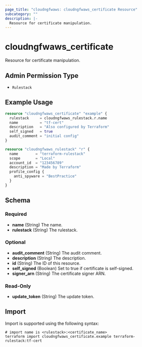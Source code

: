 ```yaml
---
page_title: "cloudngfwaws: cloudngfwaws_certificate Resource"
subcategory: ""
description: |-
  Resource for certificate manipulation.
---
```


# cloudngfwaws_certificate

Resource for certificate manipulation.


## Admin Permission Type

* `Rulestack`


## Example Usage

```terraform
resource "cloudngfwaws_certificate" "example" {
  rulestack     = cloudngfwaws_rulestack.r.name
  name          = "tf-cert"
  description   = "Also configured by Terraform"
  self_signed   = true
  audit_comment = "initial config"
}

resource "cloudngfwaws_rulestack" "r" {
  name        = "terraform-rulestack"
  scope       = "Local"
  account_id  = "123456789"
  description = "Made by Terraform"
  profile_config {
    anti_spyware = "BestPractice"
  }
}
```


<!-- schema generated by tfplugindocs -->
## Schema

### Required

- **name** (String) The name.
- **rulestack** (String) The rulestack.

### Optional

- **audit_comment** (String) The audit comment.
- **description** (String) The description.
- **id** (String) The ID of this resource.
- **self_signed** (Boolean) Set to true if certificate is self-signed.
- **signer_arn** (String) The certificate signer ARN.

### Read-Only

- **update_token** (String) The update token.


## Import

Import is supported using the following syntax:

```shell
# import name is <rulestack>:<certificate_name>
terraform import cloudngfwaws_certificate.example terraform-rulestack:tf-cert
```
